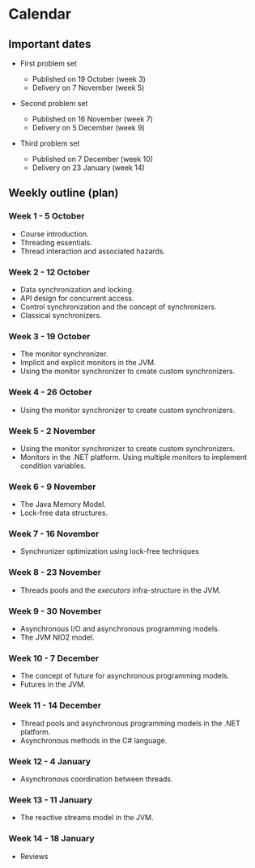 # Calendar

## Important dates

- First problem set

  - Published on 19 October (week 3)
  - Delivery on 7 November (week 5)

- Second problem set

  - Published on 16 November (week 7)
  - Delivery on 5 December (week 9)

- Third problem set

  - Published on 7 December (week 10)
  - Delivery on 23 January (week 14)

## Weekly outline (plan)

### Week 1 - 5 October

- Course introduction.
- Threading essentials.
- Thread interaction and associated hazards.

### Week 2 - 12 October

- Data synchronization and locking.
- API design for concurrent access.
- Control synchronization and the concept of synchronizers.
- Classical synchronizers.

### Week 3 - 19 October

- The monitor synchronizer.
- Implicit and explicit monitors in the JVM.
- Using the monitor synchronizer to create custom synchronizers.

### Week 4 - 26 October

- Using the monitor synchronizer to create custom synchronizers.

### Week 5 - 2 November

- Using the monitor synchronizer to create custom synchronizers.
- Monitors in the .NET platform. Using multiple monitors to implement condition variables.

### Week 6 - 9 November

- The Java Memory Model.
- Lock-free data structures.

### Week 7 - 16 November

- Synchronizer optimization using lock-free techniques

### Week 8 - 23 November

- Threads pools and the _executors_ infra-structure in the JVM.

### Week 9 - 30 November

- Asynchronous I/O and asynchronous programming models.
- The JVM NIO2 model.

### Week 10 - 7 December

- The concept of future for asynchronous programming models.
- Futures in the JVM.

### Week 11 - 14 December

- Thread pools and asynchronous programming models in the .NET platform.
- Asynchronous methods in the C# language.

### Week 12 - 4 January

- Asynchronous coordination between threads.

### Week 13 - 11 January

- The reactive streams model in the JVM.

### Week 14 - 18 January

- Reviews
